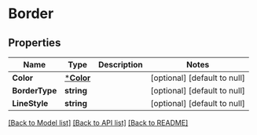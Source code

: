 # Border

## Properties
Name | Type | Description | Notes
------------ | ------------- | ------------- | -------------
**Color** | [***Color**](Color.md) |  | [optional] [default to null]
**BorderType** | **string** |  | [optional] [default to null]
**LineStyle** | **string** |  | [optional] [default to null]

[[Back to Model list]](../README.md#documentation-for-models) [[Back to API list]](../README.md#documentation-for-api-endpoints) [[Back to README]](../README.md)


